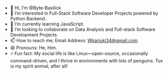 - 👋 Hi, I’m @Byte-Basilick
- 👀 I’m interested in Full-Stack Software Developer Projects powered by Python Backend.
- 🌱 I’m currently learning JavaScript.
- 💞️ I’m looking to collaborate on Data Analysis and Full-stack Software Development Projects.
- 📫 How to reach me;
  Email Address: Wkariuki34@gmail.com
- 😄 Pronouns: He, Him.
- ⚡ Fun fact: My social life is like Linux—open-source, occasionally command-driven, and I thrive in environments with lots of penguins. Tux is my spirit animal, after all!

<!---
Byte-Basilick/Byte-Basilick is a ✨ special ✨ repository because its `README.md` (this file) appears on your GitHub profile.
You can click the Preview link to take a look at your changes.
--->
